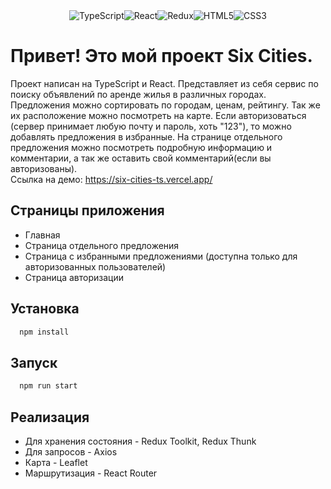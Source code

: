 <div style="display: flex; flex-wrap: wrap; justify-content: center; width: 100%;">
    <img src="https://img.shields.io/badge/TypeScript-007ACC?style=for-the-badge&logo=typescript&logoColor=white" alt="TypeScript" />
    <img src="https://img.shields.io/badge/React-20232A?style=for-the-badge&logo=react&logoColor=61DAFB" alt="React" />
    <img src="https://img.shields.io/badge/Redux-593D88?style=for-the-badge&logo=redux&logoColor=white" alt="Redux" />
    <img src="https://img.shields.io/badge/HTML5-E34F26?style=for-the-badge&logo=html5&logoColor=white" alt="HTML5" />
    <img src="https://img.shields.io/badge/CSS3-1572B6?style=for-the-badge&logo=css3&logoColor=white" alt="CSS3" />
</div>

# Привет! Это мой проект Six Cities.

Проект написан на TypeScript и React. Представляет из себя сервис по поиску объявлений по аренде жилья в различных городах. Предложения можно сортировать по городам, ценам, рейтингу. Так же их расположение можно посмотреть на карте. Если авторизоваться (сервер принимает любую почту и пароль, хоть "123"), то можно добавлять предложения в избранные. На странице отдельного предложения можно посмотреть подробную информацию и комментарии, а так же оставить свой комментарий(если вы авторизованы).<br/>
Ссылка на демо: https://six-cities-ts.vercel.app/


## Страницы приложения

- Главная
- Страница отдельного предложения
- Страница с избранными предложениями (доступна только для авторизованных пользователей)
- Страница авторизации
## Установка

```bash
  npm install
```

## Запуск

```bash
  npm run start
``` 

## Реализация

- Для хранения состояния - Redux Toolkit, Redux Thunk
- Для запросов - Axios
- Карта - Leaflet
- Маршрутизация - React Router
